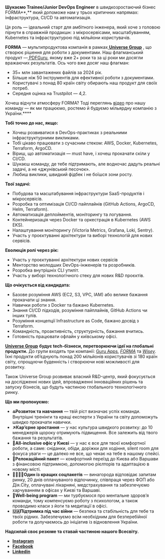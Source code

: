 **Шукаємо Trainee/Junior DevOps Engineer** в швидкозростаючий бізнес
FORMA**,** який допоможе нам у трьох критичних напрямах: інфраструктура, CI/CD
та автоматизація.

Ця роль — ідеальний старт для амбітного інженера, який хоче з головою пірнути
в справжній продакшн: з мікросервісами, масштабуванням, Kubernetes та
інфраструктурою під мільйони користувачів.

**FORMA** — мультипродуктова компанія в рамках[
](https://robota.ua/redirect?event_name=url_click&redir_token=eyJPcmlnaW5hbFVybCI6Imh0dHBzOi8vdW5pLnRlY2gvIiwiVmFjYW5jeUlkIjoxMDM3MzgxMn0=)**[Universe
Group](https://robota.ua/redirect?event_name=url_click&redir_token=eyJPcmlnaW5hbFVybCI6Imh0dHBzOi8vdW5pLnRlY2gvIiwiVmFjYW5jeUlkIjoxMDM3MzgxMn0=)**
, що створює рішення для роботи з документами. Наш флагманський продукт —[
](https://pdfguru.com/)[PDFGuru](https://pdfguru.com/), якому вже 2+ роки та
за ці роки ми досягли вражаючих результатів. Ось чого вже досяг наш флагман:

  * 35+ млн завантажених файлів за 2024 рік.
  * Більше ніж 50 інструментів для ефективної роботи з документами.
  * Користувачі з понад 80 країн світу обирають наш продукт для своїх потреб.
  * Середня оцінка на Trustpilot — 4,2.

Хочеш відчути атмосферу FORMA? Тоді переглянь
[відео](https://www.youtube.com/watch?v=2ciKp1SG2MM) про нашу команду — як ми
працюємо, ростемо й будуємо мільярдну компанію з України.****

**Тобі точно до нас, якщо:**

  * Хочеш розвиватися в DevOps-практиках з реальними інфраструктурними викликами.
  * Тобі цікаво працювати з сучасним стеком: AWS, Docker, Kubernetes, Terraform, ArgoCD.
  * Віриш, що автоматизація — must have, і хочеш прокачати скіли у CI/CD.
  * Шукаєш команду, де тебе підтримають, але водночас дадуть реальні задачі, а не «джунівський песочок».
  * Любиш виклики, швидкий фідбек і не боїшся зони росту.

**Твої задачі:**

  * Побудова та масштабування інфраструктури SaaS-продуктів і мікросервісів.
  * Розробка та оптимізація CI/CD пайплайнів (GitHub Actions, ArgoCD, Helm, Terraform).
  * Автоматизація деплойментів, моніторингу та логування.
  * Контейнеризація через Docker та оркестрація в Kubernetes (AWS EKS).
  * Налаштування моніторингу (Victoria Metrics, Grafana, Loki, Sentry).
  * Участь у проєктуванні архітектури та виборі технологій для нових сервісів.

**Еволюція ролі через рік:**

  * Участь у проєктуванні архітектури нових сервісів
  * Менторство молодших DevOps-інженерів та розробників.
  * Розробка внутрішніх CLI утиліт.
  * Участь у виборі технологічного стеку для нових R&D проєктів.

**Що очікується від кандидата:**

  * Базове розуміння AWS (EC2, S3, VPC, IAM) або велике бажання прокачати ці знання.
  * Навички роботи з Docker та бажано Kubernetes.
  * Знання CI/CD підходів, розуміння пайплайнів, GitHub Actions чи інших тулів.
  * Розуміння концепції Infrastructure as Code, бажано досвід з Terraform.
  * Командність, проактивність, структурність, бажання вчитись.
  * Готовність працювати офлайн у київському офісі.

**[Universe
Group](https://robota.ua/redirect?event_name=url_click&redir_token=eyJPcmlnaW5hbFVybCI6Imh0dHBzOi8vdW5pLnRlY2gvIiwiVmFjYW5jeUlkIjoxMDM3MzgxMn0=)**
**будує tech-бізнеси, перетворюючи ідеї на глобальні продукти.** До групи
входять три компанії: [Guru
Apps](https://robota.ua/redirect?event_name=url_click&redir_token=eyJPcmlnaW5hbFVybCI6Imh0dHBzOi8vYXBwcy5hcHBsZS5jb20vdXMvZGV2ZWxvcGVyL2dtLXVuaXZlcnNlYXBwcy1saW1pdGVkL2lkMTQ3MzI3NjA5OT91dG1fc291cmNlPSU3QiU3Qkd1cnVfQXBwc19JbnN0YWdyYW0lN0QlN0QiLCJWYWNhbmN5SWQiOjEwMzczODEyfQ==),
_[FORMA](https://robota.ua/redirect?event_name=url_click&redir_token=eyJPcmlnaW5hbFVybCI6Imh0dHBzOi8vcGRmZ3VydS5jb20vIiwiVmFjYW5jeUlkIjoxMDM3MzgxMn0=)_
та
_[Wisey](https://robota.ua/redirect?event_name=url_click&redir_token=eyJPcmlnaW5hbFVybCI6Imh0dHBzOi8vd2lzZXkuYXBwLyIsIlZhY2FuY3lJZCI6MTAzNzM4MTJ9)_.
Їхні продукти об’єднують понад 200 мільйонів користувачів зі 180 країн світу,
спрощуючи буденність і створюючи нові можливості для розвитку.

Також Universe Group розвиває власний R&D-центр, який фокусується на
дослідженні нових ідей, впровадженні інноваційних рішень та запуску бізнесів,
що будуть частиною глобального технологічного ринку.

**Що ми пропонуємо:**

  * **🔝Розвиток та навчання** — твій ріст визначає успіх команди. Внутрішні тренінги та кращі експерти з України та світу допоможуть швидко прокачати навички.
  * **↗️Кар’єрне зростання** — у нас культура швидкого розвитку: до 10 менеджерів щороку отримують підвищення. Все залежить від твого бажання та результатів.
  * **📍All-inclusive офіс у Києві** — у нас є все для твоєї комфортної роботи, а саме: сніданки, обіди, доріжки для ходіння, silent room для фокуса уваги — це далеко не все, що чекає на тебе в нашому спейсі.
  * **🧳Релокаційний пакет** — комфортний переїзд до Києва або Варшави з фінансовою підтримкою, допомогою рієлторів та адаптацією в новому місті.
  * **🤜🏻🤛🏻Один із кращих соцпакетів** — винагорода відповідає запитам ринку, 20 днів оплачуваного відпочинку, співпраця через ФОП або Дія.City, оплачувані лікарняні, медстрахування та забезпечуємо харчуванням в офісах у Києві та Варшаві.
  * **💛Well-being program** — ми турбуємося про ментальне здоровʼя команди, тому компенсуємо роботу з психологом, а також проводимо класи з йоги та медитації в офісі.
  * **🇺🇦Підтримка під час війни** — безпека та стабільність для тебе та твоїх рідних. Забезпечуємо всім необхідним для безперебійної роботи та долучаємось до ініціатив із відновлення України.

**Надсилай своє резюме та ставай частиною нашого Всесвіту.**

  * **[Instagram](https://www.instagram.com/universe__team?igsh=YWNpM3J1bzY1ZWhr)**
  * **[Facebook](https://www.facebook.com/universe.group.ua/)**
  * **[Linkedin](https://www.linkedin.com/company/71226745/)**